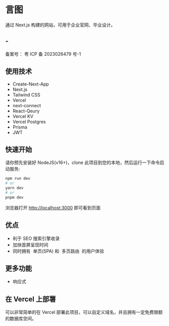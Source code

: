 # 言图

通过 Next.js 构建的网站，可用于企业官网、毕业设计。

## -

备案号： 粤 ICP 备 2023026479 号-1

## 使用技术

- Create-Next-App
- Next.js
- Tailwind CSS
- Vercel
- next-connect
- React-Qeury
- Vercel KV
- Vercel Postgres
- Prisma
- JWT

## 快速开始

请你预先安装好 NodeJS(v16+)，clone 此项目到您的本地，然后运行一下命令启动服务:

```bash
npm run dev
# or
yarn dev
# or
pnpm dev
```

浏览器打开 [http://localhost:3000](http://localhost:3000) 即可看到页面

## 优点

- 利于 SEO 搜索引擎收录
- 加快首屏呈现时间
- 同时拥有 ​​ 单页(SPA)​​​ 和 ​​ 多页路由 ​​ 的用户体验

## 更多功能

- 响应式

## 在 Vercel 上部署

可以非常简单的在 Vercel 部署此项目，可以自定义域名，并且拥有一定免费限额的数据库空间。
